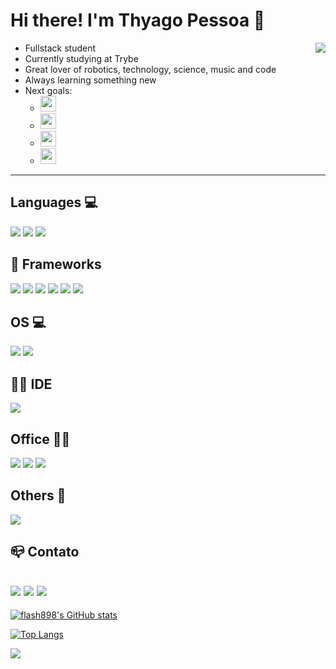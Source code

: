 # Hi there! I'm Thyago Pessoa 👋


<img align="right" src="https://media2.giphy.com/media/LmNwrBhejkK9EFP504/200.gif">

  - Fullstack student 
  - Currently studying at Trybe
  - Great lover of robotics, technology, science, music and code
  - Always learning something new 
  - Next goals: 
      - <img height= "25" src="https://img.shields.io/badge/MySQL-00000F?style=for-the-badge&logo=mysql&logoColor=white">
      - <img height= "25" src="https://img.shields.io/badge/Node.js-339933?style=for-the-badge&logo=nodedotjs&logoColor=white">
      - <img height= "25" src="https://img.shields.io/badge/MongoDB-4EA94B?style=for-the-badge&logo=mongodb&logoColor=white">
      - <img height= "25" src="https://img.shields.io/badge/Python-FFD43B?style=for-the-badge&logo=python&logoColor=darkgreen">

  
  
<!--
**flash898/flash898** is a ✨ _special_ ✨ repository because its `README.md` (this file) appears on your GitHub profile.
<img align="right" src="https://github.com/davidtheclark/gifs/blob/master/frustrated-computer-baboob.gif">
-->

--- 

## Languages 💻

<img style="max-width: 100%" src="https://img.shields.io/badge/HTML5-E34F26?style=for-the-badge&logo=html5&logoColor=white"> <img style="max-width: 100%" src="https://img.shields.io/badge/CSS3-1572B6?style=for-the-badge&logo=css3&logoColor=white"> <img style="max-width: 100%" src="https://img.shields.io/badge/JavaScript-323330?style=for-the-badge&logo=javascript&logoColor=F7DF1E">


## 🚀 Frameworks

<img style="max-width: 100%" src="https://img.shields.io/badge/npm-CB3837?style=for-the-badge&logo=npm&logoColor=white"> <img style="max-width: 100%" src="https://img.shields.io/badge/Git-F05032?style=for-the-badge&logo=git&logoColor=white"> <img style="max-width: 100%" src="https://img.shields.io/badge/React-20232A?style=for-the-badge&logo=react&logoColor=61DAFB"> <img style="max-width: 100%" src="https://img.shields.io/badge/React_Router-CA4245?style=for-the-badge&logo=react-router&logoColor=white"> <img style="max-width: 100%" src="https://img.shields.io/badge/Redux-593D88?style=for-the-badge&logo=redux&logoColor=white"> <img style="max-width: 100%" src="https://img.shields.io/badge/Bootstrap-563D7C?style=for-the-badge&logo=bootstrap&logoColor=white"> 

## OS 💻
<img style="max-width: 100%" src="https://img.shields.io/badge/Ubuntu-E95420?style=for-the-badge&logo=ubuntu&logoColor=white"> <img style="max-width: 100%" src="https://img.shields.io/badge/Windows-0078D6?style=for-the-badge&logo=windows&logoColor=white">


## 👩‍💻 IDE

<img style="max-width: 100%" src="https://img.shields.io/badge/Visual_Studio_Code-0078D4?style=for-the-badge&logo=visual%20studio%20code&logoColor=white">


## Office 👩‍💻

<img style="max-width: 100%" src="https://img.shields.io/badge/Microsoft_Office-D83B01?style=for-the-badge&logo=microsoft-office&logoColor=white"> <img style="max-width: 100%" src="https://img.shields.io/badge/Trello-0052CC?style=for-the-badge&logo=trello&logoColor=white"> <img style="max-width: 100%" src="https://img.shields.io/badge/LibreOffice-18A303?style=for-the-badge&logo=LibreOffice&logoColor=white">

## Others 🧐

<img style="max-width: 100%" src="https://img.shields.io/badge/eslint-3A33D1?style=for-the-badge&logo=eslint&logoColor=white">
 
## 📪 Contato

<a href="https://www.linkedin.com/in/thyago-pessoa/" target="_blank"><img style="max-width: 100%" src="https://img.shields.io/badge/LinkedIn-0077B5?style=for-the-badge&logo=linkedin&logoColor=white"></a>
<a href="https://www.instagram.com/thyagopessoa09/" target="_blank"><img style="max-width: 100%" src="https://img.shields.io/badge/Instagram-E4405F?style=for-the-badge&logo=instagram&logoColor=white"></a>
<a href="mailto: thyago_pessoa@hotmail.com"><img style="max-width: 100%" src="https://img.shields.io/badge/Microsoft_Outlook-0078D4?style=for-the-badge&logo=microsoft-outlook&logoColor=white"></a>
---

[![flash898's GitHub stats](https://github-readme-stats.vercel.app/api?username=flash898&theme=vision-friendly-dark)](https://github.com/flash898/github-readme-stats)

[![Top Langs](https://github-readme-stats.vercel.app/api/top-langs/?username=flash898&layout=compact)](https://github.com/flash898/github-readme-stats)

<img src="https://platane.github.io/snk/">

